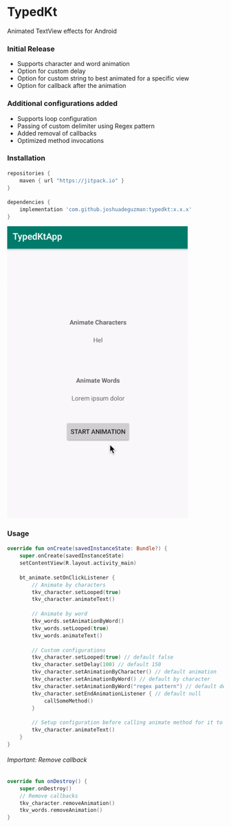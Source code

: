 # TypedKt
Animated TextView effects for Android

### Initial Release 
* Supports character and word animation
* Option for custom delay
* Option for custom string to best animated for a specific view
* Option for callback after the animation

### Additional configurations added
* Supports loop configuration
* Passing of custom delimiter using Regex pattern
* Added removal of callbacks
* Optimized method invocations

### Installation
```gradle
repositories {
    maven { url "https://jitpack.io" }
}

dependencies {
    implementation 'com.github.joshuadeguzman:typedkt:x.x.x'
}
```

![Demo](https://raw.githubusercontent.com/joshuadeguzman/TypedKt/master/app/src/main/res/drawable/demo.gif)

### Usage
```kotlin
override fun onCreate(savedInstanceState: Bundle?) {
    super.onCreate(savedInstanceState)
    setContentView(R.layout.activity_main)

    bt_animate.setOnClickListener {
        // Animate by characters
        tkv_character.setLooped(true)
        tkv_character.animateText()

        // Animate by word
        tkv_words.setAnimationByWord()
        tkv_words.setLooped(true)
        tkv_words.animateText()
        
        // Custom configurations
        tkv_character.setLooped(true) // default false
        tkv_character.setDelay(100) // default 150
        tkv_character.setAnimationByCharacter() // default animation
        tkv_character.setAnimationByWord() // default by character
        tkv_character.setAnimationByWord("regex pattern") // default delimiter is "\\s+" which denotes space
        tkv_character.setEndAnimationListener { // default null
            callSomeMethod()
        }
        
        // Setup configuration before calling animate method for it to take effect
        tkv_character.animateText()
    }
}
```

###### Important: Remove callback
```kotlin
override fun onDestroy() {
    super.onDestroy()
    // Remove callbacks
    tkv_character.removeAnimation()
    tkv_words.removeAnimation()
}
```
